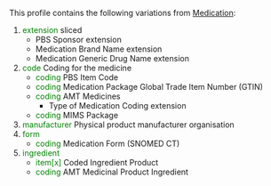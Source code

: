 This profile contains the following variations from [Medication](http://hl7.org/fhir/R4/Medication):

1. <span style='color:green'> extension </span>  sliced
   * PBS Sponsor extension
   * Medication Brand Name extension
   * Medication Generic Drug Name extension
1. <span style='color:green'> code </span> Coding for the medicine
   * <span style='color:green'> coding </span> PBS Item Code
   * <span style='color:green'> coding </span> Medication Package Global Trade Item Number (GTIN)
   * <span style='color:green'> coding </span> 	AMT Medicines
      * Type of Medication Coding extension
   * <span style='color:green'> coding </span> MIMS Package
1. <span style='color:green'> manufacturer </span> Physical product manufacturer organisation
1. <span style='color:green'> form </span>
   * <span style='color:green'> coding </span> Medication Form (SNOMED CT)
1. <span style='color:green'> ingredient </span> 
   * <span style='color:green'> item[x] </span> Coded Ingredient Product
   * <span style='color:green'> coding </span> AMT Medicinal Product Ingredient
